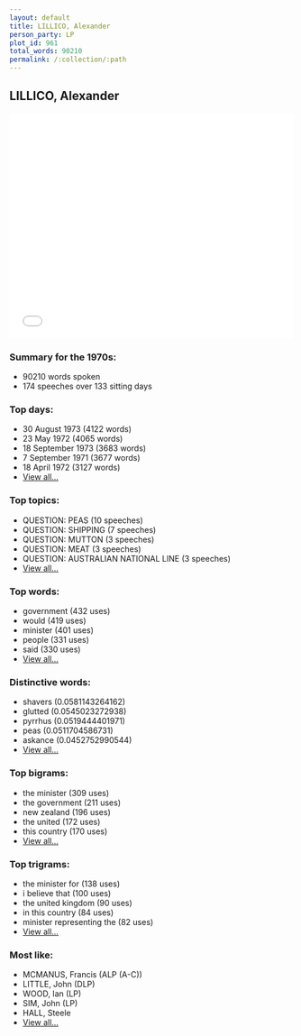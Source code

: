 ```yaml
---
layout: default
title: LILLICO, Alexander
person_party: LP
plot_id: 961
total_words: 90210
permalink: /:collection/:path
---
```


## LILLICO, Alexander

<iframe width="100%" height="400" frameborder="0" scrolling="no" src="//plot.ly/~wragge/961.embed"></iframe>


### Summary for the 1970s:

* 90210 words spoken
* 174 speeches over 133 sitting days


### Top days:

* 30 August 1973 (4122 words)
* 23 May 1972 (4065 words)
* 18 September 1973 (3683 words)
* 7 September 1971 (3677 words)
* 18 April 1972 (3127 words)
* [View all...](days/)


### Top topics:

* QUESTION: PEAS (10 speeches)
* QUESTION: SHIPPING (7 speeches)
* QUESTION: MUTTON (3 speeches)
* QUESTION: MEAT (3 speeches)
* QUESTION: AUSTRALIAN NATIONAL LINE (3 speeches)
* [View all...](topics/)


### Top words:

* government (432 uses)
* would (419 uses)
* minister (401 uses)
* people (331 uses)
* said (330 uses)
* [View all...](words/)


### Distinctive words:

* shavers (0.0581143264162)
* glutted (0.0545023272938)
* pyrrhus (0.0519444401971)
* peas (0.0511704586731)
* askance (0.0452752990544)
* [View all...](sig_words/)


### Top bigrams:

* the minister (309 uses)
* the government (211 uses)
* new zealand (196 uses)
* the united (172 uses)
* this country (170 uses)
* [View all...](bigrams/)


### Top trigrams:

* the minister for (138 uses)
* i believe that (100 uses)
* the united kingdom (90 uses)
* in this country (84 uses)
* minister representing the (82 uses)
* [View all...](trigrams/)


### Most like:

* MCMANUS, Francis (ALP (A-C))
* LITTLE, John (DLP)
* WOOD, Ian (LP)
* SIM, John (LP)
* HALL, Steele 
* [View all...](similarities/)
